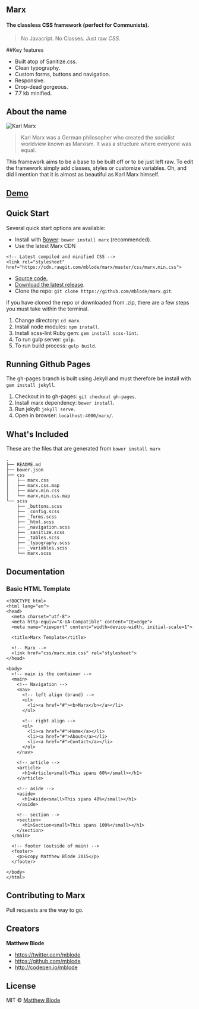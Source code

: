 ## Marx
#### The classless CSS framework (perfect for Communists).

> No Javacript. No Classes. Just raw *CSS.*

##Key features
- Built atop of Sanitize.css.
- Clean typography.
- Custom forms, buttons and navigation.
- Responsive.
- Drop-dead gorgeous.
- 7.7 kb minified.

## About the name
![Karl Marx](http://upload.wikimedia.org/wikipedia/commons/a/a2/Marx_old.jpg)
> Karl Marx was a German philosopher who created the socialist worldview known as Marxism. It was a structure where everyone was equal.

This framework aims to be a base to be built off or to be just left raw. To edit the framework simply add classes, styles or customize variables. Oh, and did I mention that it is almost as beautiful as Karl Marx himself.

## [Demo](http://codepen.io/mblode/full/MwWgyW/)

## Quick Start
Several quick start options are available:

- Install with [Bower](http://bower.io): `bower install marx` (recommended).
- Use the latest Marx CDN
```
<!-- Latest compiled and minified CSS -->
<link rel="stylesheet" href="https://cdn.rawgit.com/mblode/marx/master/css/marx.min.css">
```
- [Source code.](https://cdn.rawgit.com/mblode/marx/master/css/marx.min.css)
- [Download the latest release](https://github.com/mblode/marx/archive/master.zip).
- Clone the repo: `git clone https://github.com/mblode/marx.git`.

if you have cloned the repo or downloaded from .zip, there are a few steps you must take within the terminal.

1. Change directory: `cd marx`.
2. Install node modules: `npm install`.
3. Install scss-lint Ruby gem: `gem install scss-lint`.
4. To run gulp server: `gulp`.
5. To run build process: `gulp build`.

## Running Github Pages
The gh-pages branch is built using Jekyll and must therefore be install with `gem install jekyll`.

1. Checkout in to gh-pages: `git checkout gh-pages`.
2. Install marx dependency: `bower install`.
3. Run jekyll: `jekyll serve`.
4. Open in browser: `localhost:4000/marx/`.


## What's Included
These are the files that are generated from `bower install marx`

```
.
├── README.md
├── bower.json
├── css
│   ├── marx.css
│   ├── marx.css.map
│   ├── marx.min.css
│   └── marx.min.css.map
└── scss
    ├── _buttons.scss
    ├── _config.scss
    ├── _forms.scss
    ├── _html.scss
    ├── _navigation.scss
    ├── _sanitize.scss
    ├── _tables.scss
    ├── _typography.scss
    ├── _variables.scss
    └── marx.scss
```

## Documentation
### Basic HTML Template
```
<!DOCTYPE html>
<html lang="en">
<head>
  <meta charset="utf-8">
  <meta http-equiv="X-UA-Compatible" content="IE=edge">
  <meta name="viewport" content="width=device-width, initial-scale=1">

  <title>Marx Template</title>

  <!-- Marx -->
  <link href="css/marx.min.css" rel="stylesheet">
</head>

<body>
  <!-- main is the container -->
  <main>
    <!-- Navigation -->
    <nav>
      <!-- left align (brand) -->
      <ul>
        <li><a href="#"><b>Marx</b></a></li>
      </ul>

      <!-- right align -->
      <ol>
        <li><a href="#">Home</a></li>
        <li><a href="#">About</a></li>
        <li><a href="#">Contact</a></li>
      </ol>
    </nav>

    <!-- article -->
    <article>
      <h1>Article<small>This spans 60%</small></h1>
    </article>

    <!-- aside -->
    <aside>
      <h1>Aside<small>This spans 40%</small></h1>
    </aside>

    <!-- section -->
    <section>
      <h1>Section<small>This spans 100%</small></h1>
    </section>
  </main>

  <!-- footer (outside of main) -->
  <footer>
    <p>&copy Matthew Blode 2015</p>
  </footer>

</body>
</html>
```

## Contributing to Marx

Pull requests are the way to go.


## Creators

**Matthew Blode**
- <https://twitter.com/mblode>
- <https://github.com/mblode>
- <http://codepen.io/mblode>

## License
MIT © [Matthew Blode](http://mblode.github.io)

